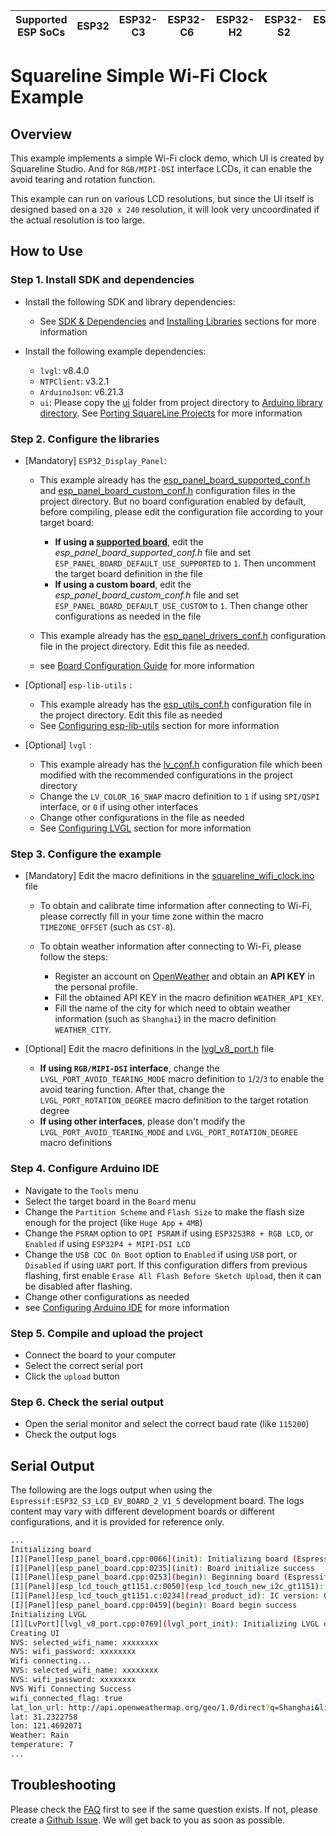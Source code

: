 | Supported ESP SoCs | ESP32 | ESP32-C3 | ESP32-C6 | ESP32-H2 | ESP32-S2 | ESP32-S3 |
| ------------------ | ----- | -------- | -------- | -------- | -------- | -------- |

# Squareline Simple Wi-Fi Clock Example

## Overview

This example implements a simple Wi-Fi clock demo, which UI is created by Squareline Studio. And for `RGB/MIPI-DSI` interface LCDs, it can enable the avoid tearing and rotation function.

This example can run on various LCD resolutions, but since the UI itself is designed based on a `320 x 240` resolution, it will look very uncoordinated if the actual resolution is too large.

## How to Use

### Step 1. Install SDK and dependencies

- Install the following SDK and library dependencies:

  - See [SDK & Dependencies](../../../../../docs/envs/use_with_arduino.md#sdk--dependencies) and [Installing Libraries](../../../../../docs/envs/use_with_arduino.md#installing-libraries) sections for more information

- Install the following example dependencies:

  - `lvgl`: v8.4.0
  - `NTPClient`: v3.2.1
  - `ArduinoJson`: v6.21.3
  - `ui`: Please copy the [ui](./ui) folder from project directory to [Arduino library directory](../../../../../docs/envs/use_with_arduino.md#where-is-the-arduino-library-directory). See [Porting SquareLine Projects](../../../../../docs/envs/use_with_arduino.md#porting-squareline-projects) for more information

### Step 2. Configure the libraries

- [Mandatory] `ESP32_Display_Panel`:

  - This example already has the [esp_panel_board_supported_conf.h](./esp_panel_board_supported_conf.h) and [esp_panel_board_custom_conf.h](./esp_panel_board_custom_conf.h) configuration files in the project directory. But no board configuration enabled by default, before compiling, please edit the configuration file according to your target board:

    - **If using a [supported board](../../../../../README.md#supported-boards)**, edit the *esp_panel_board_supported_conf.h* file and set `ESP_PANEL_BOARD_DEFAULT_USE_SUPPORTED` to `1`. Then uncomment the target board definition in the file
    - **If using a custom board**, edit the *esp_panel_board_custom_conf.h* file and set `ESP_PANEL_BOARD_DEFAULT_USE_CUSTOM` to `1`. Then change other configurations as needed in the file

  - This example already has the [esp_panel_drivers_conf.h](./esp_panel_drivers_conf.h) configuration file in the project directory. Edit this file as needed.
  - see [Board Configuration Guide](../../../../../docs/envs/use_with_arduino.md#configuration-guide) for more information

- [Optional] `esp-lib-utils` :

  - This example already has the [esp_utils_conf.h](./esp_utils_conf.h) configuration file in the project directory. Edit this file as needed
  - See [Configuring esp-lib-utils](../../../../../docs/envs/use_with_arduino.md#configuring-esp-lib-utils) section for more information

- [Optional] `lvgl` :

  - This example already has the [lv_conf.h](./lv_conf.h) configuration file which been modified with the recommended configurations in the project directory
  - Change the `LV_COLOR_16_SWAP` macro definition to `1` if using `SPI/QSPI` interface, or `0` if using other interfaces
  - Change other configurations in the file as needed
  - See [Configuring LVGL](../../../../../docs/envs/use_with_arduino.md#configuring-lvgl) section for more information

### Step 3. Configure the example

- [Mandatory] Edit the macro definitions in the [squareline_wifi_clock.ino](./squareline_wifi_clock.ino) file

  - To obtain and calibrate time information after connecting to Wi-Fi, please correctly fill in your time zone within the macro `TIMEZONE_OFFSET` (such as `CST-8`).
  - To obtain weather information after connecting to Wi-Fi, please follow the steps:

    - Register an account on [OpenWeather](https://openweathermap.org/) and obtain an **API KEY** in the personal profile.
    - Fill the obtained API KEY in the macro definition `WEATHER_API_KEY`.
    - Fill the name of the city for which need to obtain weather information (such as `Shanghai`) in the macro definition `WEATHER_CITY`.

- [Optional] Edit the macro definitions in the [lvgl_v8_port.h](./lvgl_v8_port.h) file

  - **If using `RGB/MIPI-DSI` interface**, change the `LVGL_PORT_AVOID_TEARING_MODE` macro definition to `1`/`2`/`3` to enable the avoid tearing function. After that, change the `LVGL_PORT_ROTATION_DEGREE` macro definition to the target rotation degree
  - **If using other interfaces**, please don't modify the `LVGL_PORT_AVOID_TEARING_MODE` and `LVGL_PORT_ROTATION_DEGREE` macro definitions

### Step 4. Configure Arduino IDE

- Navigate to the `Tools` menu
- Select the target board in the `Board` menu
- Change the `Partition Scheme` and `Flash Size` to make the flash size enough for the project (like `Huge App` + `4MB`)
- Change the `PSRAM` option to `OPI PSRAM` if using `ESP32S3R8 + RGB LCD`, or `Enabled` if using `ESP32P4 + MIPI-DSI LCD`
- Change the `USB CDC On Boot` option to `Enabled` if using `USB` port, or `Disabled` if using `UART` port. If this configuration differs from previous flashing, first enable `Erase All Flash Before Sketch Upload`, then it can be disabled after flashing.
- Change other configurations as needed
- see [Configuring Arduino IDE](../../../../../docs/envs/use_with_arduino.md#configuring-arduino-ide) for more information

### Step 5. Compile and upload the project

- Connect the board to your computer
- Select the correct serial port
- Click the `upload` button

### Step 6. Check the serial output

- Open the serial monitor and select the correct baud rate (like `115200`)
- Check the output logs

## Serial Output

The following are the logs output when using the `Espressif:ESP32_S3_LCD_EV_BOARD_2_V1_5` development board. The logs content may vary with different development boards or different configurations, and it is provided for reference only.

```bash
...
Initializing board
[I][Panel][esp_panel_board.cpp:0066](init): Initializing board (Espressif:ESP32_S3_LCD_EV_BOARD_2_V1_5)
[I][Panel][esp_panel_board.cpp:0235](init): Board initialize success
[I][Panel][esp_panel_board.cpp:0253](begin): Beginning board (Espressif:ESP32_S3_LCD_EV_BOARD_2_V1_5)
[I][Panel][esp_lcd_touch_gt1151.c:0050](esp_lcd_touch_new_i2c_gt1151): version: 1.0.5
[I][Panel][esp_lcd_touch_gt1151.c:0234](read_product_id): IC version: GT1158_000101(Patch)_0102(Mask)_00(SensorID)
[I][Panel][esp_panel_board.cpp:0459](begin): Board begin success
Initializing LVGL
[I][LvPort][lvgl_v8_port.cpp:0769](lvgl_port_init): Initializing LVGL display driver
Creating UI
NVS: selected_wifi_name: xxxxxxxx
NVS: wifi_password: xxxxxxxx
Wifi connecting...
NVS: selected_wifi_name: xxxxxxxx
NVS: wifi_password: xxxxxxxx
NVS Wifi Connecting Success
wifi_connected_flag: true
lat_lon_url: http://api.openweathermap.org/geo/1.0/direct?q=Shanghai&limit=1&appid=xxxxxxxxxxxxxxxxxxxxxxxxxxxxxxxx
lat: 31.2322758
lon: 121.4692071
Weather: Rain
temperature: 7
...
```

## Troubleshooting

Please check the [FAQ](../../../../../docs/envs/use_with_arduino.md#faq) first to see if the same question exists. If not, please create a [Github Issue](https://github.com/esp-arduino-libs/ESP32_Display_Panel/issues). We will get back to you as soon as possible.
